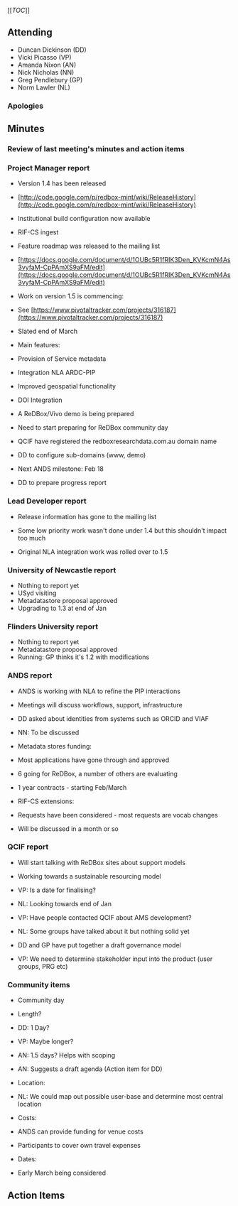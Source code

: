 [[_TOC_]]


## []()Attending


* Duncan Dickinson (DD)
* Vicki Picasso (VP)
* Amanda Nixon (AN)
* Nick Nicholas (NN)
* Greg Pendlebury (GP)
* Norm Lawler (NL)

### []() Apologies



## []()Minutes

### []()Review of last meeting's minutes and action items


### []()Project Manager report

* Version 1.4 has been released

 * [http://code.google.com/p/redbox-mint/wiki/ReleaseHistory](http://code.google.com/p/redbox-mint/wiki/ReleaseHistory) 
 * Institutional build configuration now available
 * RIF-CS ingest
* Feature roadmap was released to the mailing list

 * [https://docs.google.com/document/d/1OUBc5R1fRIK3Den_KVKcmN4As3vyfaM-CpPAmXS9aFM/edit](https://docs.google.com/document/d/1OUBc5R1fRIK3Den_KVKcmN4As3vyfaM-CpPAmXS9aFM/edit) 
* Work on version 1.5 is commencing:

 * See  [https://www.pivotaltracker.com/projects/316187](https://www.pivotaltracker.com/projects/316187)
 * Slated end of March
 * Main features:

  * Provision of Service metadata
  * Integration NLA ARDC-PIP
  * Improved geospatial functionality
  * DOI Integration
* A ReDBox/Vivo demo is being prepared
* Need to start preparing for ReDBox community day
* QCIF have registered the redboxresearchdata.com.au domain name

 * DD to configure sub-domains (www, demo)
* Next ANDS milestone: Feb 18

 * DD to prepare progress report

### []()Lead Developer report

* Release information has gone to the mailing list

 * Some low priority work wasn't done under 1.4 but this shouldn't impact too much
 * Original NLA integration work was rolled over to 1.5

### []()University of Newcastle report


* Nothing to report yet
* USyd visiting
* Metadatastore proposal approved
* Upgrading to 1.3 at end of Jan

### []()Flinders University report


* Nothing to report yet
* Metadatastore proposal approved 
* Running: GP thinks it's 1.2 with modifications

### []() ANDS report

* ANDS is working with NLA to refine the PIP interactions

 * Meetings will discuss workflows, support, infrastructure
 * DD asked about identities from systems such as ORCID and VIAF

  * NN: To be discussed
* Metadata stores funding:

 * Most applications have gone through and approved
 * 6 going for ReDBox, a number of others are evaluating
 * 1 year contracts - starting Feb/March
* RIF-CS extensions:

 * Requests have been considered - most requests are vocab changes
 * Will be discussed in a month or so

### []()QCIF report

* Will start talking with ReDBox sites about support models

 * Working towards a sustainable resourcing model
 * VP: Is a date for finalising?

  * NL: Looking towards end of Jan
* VP: Have people contacted QCIF about AMS development?

 * NL: Some groups have talked about it but nothing solid yet
 * DD and GP have put together a draft governance model
 * VP: We need to determine stakeholder input into the product (user groups, PRG etc)

### []() Community items

* Community day

 * Length?

  * DD: 1 Day?
  * VP: Maybe longer?
  * AN: 1.5 days? Helps with scoping
  * AN: Suggests a draft agenda (Action item for DD)
 * Location:

  * NL: We could map out possible user-base and determine most central location
 * Costs:

  * ANDS can provide funding for venue costs
  * Participants to cover own travel expenses
 * Dates:

  * Early March being considered

## []()Action Items